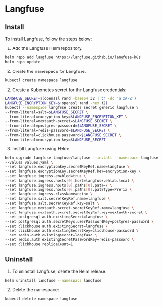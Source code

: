 # Langfuse

## Install

To install Langfuse, follow the steps below:

1. Add the Langfuse Helm repository:
```bash
helm repo add langfuse https://langfuse.github.io/langfuse-k8s
helm repo update
```

2. Create the namespace for Langfuse:
```bash
kubectl create namespace langfuse
```

2. Create a Kubernetes secret for the Langfuse credentials:
```bash
LANGFUSE_SECRET=$(openssl rand -base64 32 | tr -dc 'a-zA-Z')
LANGFUSE_ENCRYPTION_KEY=$(openssl rand -hex 32)
kubectl --namespace langfuse create secret generic langfuse \
--from-literal=salt=$LANGFUSE_SECRET \
--from-literal=encryption-key=$LANGFUSE_ENCRYPTION_KEY \
--from-literal=nextauth-secret=$LANGFUSE_SECRET \
--from-literal=postgres-password=$LANGFUSE_SECRET \
--from-literal=redis-password=$LANGFUSE_SECRET \
--from-literal=clickhouse-password=$LANGFUSE_SECRET \
--from-literal=encryption-key=$LANGFUSE_SECRET
```

3. Install Langfuse using Helm:
```bash
helm upgrade langfuse langfuse/langfuse --install --namespace langfuse --create-namespace  \
--values values.yaml \
--set langfuse.encryptionKey.secretKeyRef.name=langfuse \
--set langfuse.encryptionKey.secretKeyRef.key=encryption-key \
--set langfuse.ingress.enabled=true \
--set langfuse.ingress.hosts[0].host=langfuse.ehlab.local \
--set langfuse.ingress.hosts[0].paths[0].path=/ \
--set langfuse.ingress.hosts[0].paths[0].pathType=Prefix \
--set langfuse.ingress.className=nginx \
--set langfuse.salt.secretKeyRef.name=langfuse \
--set langfuse.salt.secretKeyRef.key=salt \
--set langfuse.nextauth.secret.secretKeyRef.name=langfuse \
--set langfuse.nextauth.secret.secretKeyRef.key=nextauth-secret \
--set postgresql.auth.existingSecret=langfuse \
--set postgresql.auth.secretKeys.userPasswordKey=postgres-password \
--set clickhouse.auth.existingSecret=langfuse \
--set clickhouse.auth.existingSecretKey=clickhouse-password \
--set redis.auth.existingSecret=langfuse \
--set redis.auth.existingSecretPasswordKey=redis-password \
--set clickhouse.replicaCount=1
```


## Uninstall
1. To uninstall Langfuse, delete the Helm release:
```bash
helm uninstall langfuse --namespace langfuse
```

2. Delete the namespace:
```bash
kubectl delete namespace langfuse
```